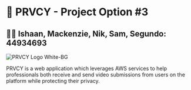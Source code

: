 # 📸 PRVCY - Project Option #3
## 👨‍💻 Ishaan, Mackenzie, Nik, Sam, Segundo: 44934693


![PRVCY Logo White-BG](https://github.com/COSC-499-W2023/year-long-project-team-18/assets/49846907/8bc1d8ed-8ad2-493b-b3e9-a935055311ab)

PRVCY is a web application which leverages AWS services to help professionals both receive and send video submissions from users on the platform while protecting their privacy.
